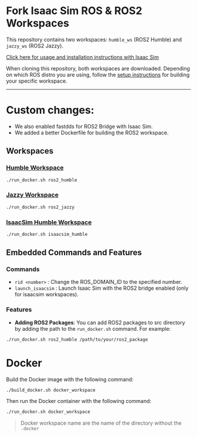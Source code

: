 # Fork Isaac Sim ROS & ROS2 Workspaces

This repository contains two workspaces: `humble_ws` (ROS2 Humble) and `jazzy_ws` (ROS2 Jazzy). 

[Click here for usage and installation instructions with Isaac Sim](https://docs.isaacsim.omniverse.nvidia.com/5.0.0/index.html)

When cloning this repository, both workspaces are downloaded. Depending on which ROS distro you are using, follow the [setup instructions](https://docs.isaacsim.omniverse.nvidia.com/4.5.0/installation/install_ros.html#setting-up-workspaces) for building your specific workspace.

---
# Custom changes:

- We also enabled fastdds for ROS2 Bridge with Isaac Sim.
- We added a better Dockerfile for building the ROS2 workspace.

## Workspaces

### [Humble Workspace](ros2_humble.docker/README.md)
```bash
./run_docker.sh ros2_humble 
```
### [Jazzy Workspace](ros2_jazzy.docker/README.md)
```bash
./run_docker.sh ros2_jazzy
```
### [IsaacSim Humble Workspace](isaacsim_humble.docker/README.md)
```bash
./run_docker.sh isaacsim_humble
```

## Embedded Commands and Features

### Commands
- `rid <number>` : Change the ROS_DOMAIN_ID to the specified number.
- `launch_isaacsim` : Launch Isaac Sim with the ROS2 bridge enabled (only for isaacsim workspaces).
### Features

- **Adding ROS2 Packages**: You can add ROS2 packages to src directory by adding the path to the `run_docker.sh` command. For example:
```bash
./run_docker.sh ros2_humble /path/to/your/ros2_package
```




# Docker

Build the Docker image with the following command:
```bash
./build_docker.sh docker_workspace
```

Then run the Docker container with the following command:
```bash
./run_docker.sh docker_workspace
```

> Docker workspace name are the name of the directory without the `.docker`

